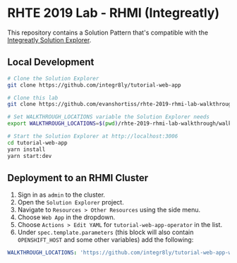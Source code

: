 # RHTE 2019 Lab - RHMI (Integreatly)

This repository contains a Solution Pattern that's compatible with the
[Integreatly Solution Explorer](https://github.com/integr8ly/tutorial-web-app).

## Local Development

```bash
# Clone the Solution Explorer
git clone https://github.com/integr8ly/tutorial-web-app

# Clone this lab
git clone https://github.com/evanshortiss/rhte-2019-rhmi-lab-walkthrough

# Set WALKTHROUGH_LOCATIONS variable the Solution Explorer needs
export WALKTHROUGH_LOCATIONS=$(pwd)/rhte-2019-rhmi-lab-walkthrough/walkthroughs

# Start the Solution Explorer at http://localhost:3006
cd tutorial-web-app
yarn install
yarn start:dev
```

## Deployment to an RHMI Cluster

1. Sign in as `admin` to the cluster.
1. Open the `Solution Explorer` project.
1. Navigate to `Resources > Other Resources` using the side menu.
1. Choose `Web App` in the dropdown.
1. Choose `Actions > Edit YAML` for `tutorial-web-app-operator` in the list.
1. Under `spec.template.parameters` (this block will also contain
`OPENSHIFT_HOST` and some other variables) add the following:

```yaml
WALKTHROUGH_LOCATIONS: 'https://github.com/integr8ly/tutorial-web-app-walkthroughs#v1.6.4,https://github.com/evanshortiss/rhte-2019-rhmi-lab-walkthrough.git'
```
